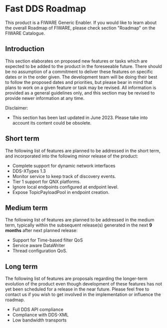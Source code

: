 # Fast DDS Roadmap

This product is a FIWARE Generic Enabler.
If you would like to learn about the overall Roadmap of FIWARE, please check section "Roadmap" on the FIWARE Catalogue.

## Introduction

This section elaborates on proposed new features or tasks which are expected to be added to the product in the
foreseeable future.
There should be no assumption of a commitment to deliver these features on specific dates or in the order given.
The development team will be doing their best to follow the proposed dates and priorities, but please bear in mind
that plans to work on a given feature or task may be revised.
All information is provided as a general guidelines only, and this section may be revised to provide newer information
at any time.

Disclaimer:

* This section has been last updated in June 2023.
  Please take into account its content could be obsolete.

## Short term

The following list of features are planned to be addressed in the short term, and incorporated into the following
minor release of the product:

* Complete support for dynamic network interfaces
* DDS-XTypes 1.3
* Monitor service to keep track of discovery events.
* Tier 1 support for QNX platforms.
* Ignore local endpoints configured at endpoint level.
* Expose TopicPayloadPool in endpoint creation.

## Medium term

The following list of features are planned to be addressed in the medium term, typically within the subsequent
release(s) generated in the next **9 months** after next planned release:

* Support for Time-based filter QoS
* Service aware DataWriter
* Thread configuration QoS.

## Long term

The following list of features are proposals regarding the longer-term evolution of the product even though development
of these features has not yet been scheduled for a release in the near future.
Please feel free to contact us if you wish to get involved in the implementation or influence the roadmap.

* Full DDS API compliance
* Compliance with DDS-XML
* Low bandwidth transports

